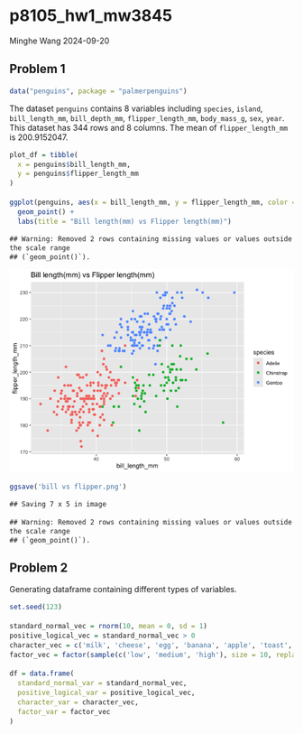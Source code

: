 p8105_hw1_mw3845
================
Minghe Wang
2024-09-20

## Problem 1

``` r
data("penguins", package = "palmerpenguins")
```

The dataset `penguins` contains 8 variables including `species`,
`island`, `bill_length_mm`, `bill_depth_mm`, `flipper_length_mm`,
`body_mass_g`, `sex`, `year`. This dataset has 344 rows and 8 columns.
The mean of `flipper_length_mm` is 200.9152047.

``` r
plot_df = tibble(
  x = penguins$bill_length_mm,
  y = penguins$flipper_length_mm
)

ggplot(penguins, aes(x = bill_length_mm, y = flipper_length_mm, color = species)) + 
  geom_point() +
  labs(title = "Bill length(mm) vs Flipper length(mm)")
```

    ## Warning: Removed 2 rows containing missing values or values outside the scale range
    ## (`geom_point()`).

![](p8105_hw1_mw3845_files/figure-gfm/scatterplot_flipperLength_vs_billLength-1.png)<!-- -->

``` r
ggsave('bill vs flipper.png')
```

    ## Saving 7 x 5 in image

    ## Warning: Removed 2 rows containing missing values or values outside the scale range
    ## (`geom_point()`).

## Problem 2

Generating dataframe containing different types of variables.

``` r
set.seed(123)

standard_normal_vec = rnorm(10, mean = 0, sd = 1)
positive_logical_vec = standard_normal_vec > 0
character_vec = c('milk', 'cheese', 'egg', 'banana', 'apple', 'toast', 'orange juice', 'peanut butter', 'cucumber',  'coffee')
factor_vec = factor(sample(c('low', 'medium', 'high'), size = 10, replace = TRUE))

df = data.frame(
  standard_normal_var = standard_normal_vec,
  positive_logical_var = positive_logical_vec,
  character_var = character_vec,
  factor_var = factor_vec
)
```
